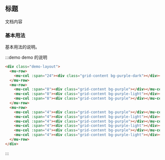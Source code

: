 <!--
 * @Author: Victor wang
 * @Date: 2020-04-20 00:38:22
 * @LastEditors: Victor.wang
 * @LastEditTime: 2020-04-27 19:09:50
 * @Description:
 -->

## 标题

文档内容

### 基本用法

基本用法的说明。

:::demo demo 的说明

```html
<div class="demo-layout">
  <mu-row>
    <mu-col :span="24"><div class="grid-content bg-purple-dark"></div></mu-col>
  </mu-row>
  <mu-row>
    <mu-col :span="8"><div class="grid-content bg-purple"></div></mu-col>
    <mu-col :span="8"><div class="grid-content bg-purple-light"></div></mu-col>
    <mu-col :span="8"><div class="grid-content bg-purple"></div></mu-col>
  </mu-row>
  <mu-row>
    <mu-col :span="4"><div class="grid-content bg-purple"></div></mu-col>
    <mu-col :span="4"><div class="grid-content bg-purple-light"></div></mu-col>
    <mu-col :span="4"><div class="grid-content bg-purple"></div></mu-col>
    <mu-col :span="4"><div class="grid-content bg-purple-light"></div></mu-col>
    <mu-col :span="4"><div class="grid-content bg-purple"></div></mu-col>
    <mu-col :span="4"><div class="grid-content bg-purple-light"></div></mu-col>
  </mu-row>
</div>
```

:::
